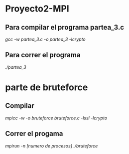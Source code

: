 # Proyecto2-MPI

## Para compilar el programa partea_3.c

*gcc -w partea_3.c -o partea_3 -lcrypto*

## Para correr el programa

*./partea_3*

# parte de bruteforce

## Compilar

*mpicc -w -o bruteforce bruteforce.c -lssl -lcrypto*

## Correr el progama 

*mpirun -n [numero de procesos] ./bruteforce*
